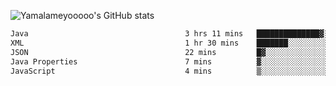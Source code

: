 ![Yamalameyooooo's GitHub stats](https://github-readme-stats.vercel.app/api?username=yamalameyooooo&theme=transparent&show_icons=true\&show=reviews,discussions_started,discussions_answered,prs_merged,prs_merged_percentage)

<!--START_SECTION:waka-->

```txt
Java                                   3 hrs 11 mins   ██████████████▓░░░░░░░░░░   59.33 %
XML                                    1 hr 30 mins    ███████░░░░░░░░░░░░░░░░░░   28.06 %
JSON                                   22 mins         █▓░░░░░░░░░░░░░░░░░░░░░░░   07.00 %
Java Properties                        7 mins          ▓░░░░░░░░░░░░░░░░░░░░░░░░   02.20 %
JavaScript                             4 mins          ▒░░░░░░░░░░░░░░░░░░░░░░░░   01.40 %
```

<!--END_SECTION:waka-->
